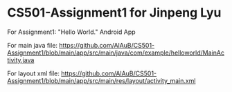 # CS501-Assignment1 for Jinpeng Lyu
For Assignment1: "Hello World." Android App

For main java file: https://github.com/AlAuB/CS501-Assignment1/blob/main/app/src/main/java/com/example/helloworld/MainActivity.java

For layout xml file: https://github.com/AlAuB/CS501-Assignment1/blob/main/app/src/main/res/layout/activity_main.xml
